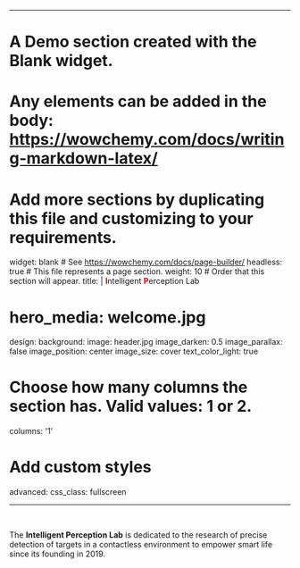 
---
# A Demo section created with the Blank widget.
# Any elements can be added in the body: https://wowchemy.com/docs/writing-markdown-latex/
# Add more sections by duplicating this file and customizing to your requirements.

widget: blank  # See https://wowchemy.com/docs/page-builder/
headless: true  # This file represents a page section.
weight: 10  # Order that this section will appear.
title: |
  <font color=red>**I**</font>ntelligent  <font color=red>**P**</font>erception Lab 
  
# hero_media: welcome.jpg
design:
  background:
    image: header.jpg
    image_darken: 0.5
    image_parallax: false
    image_position: center
    image_size: cover
    text_color_light: true
  # Choose how many columns the section has. Valid values: 1 or 2.
  columns: '1'
  # Add custom styles
  advanced:
    css_class: fullscreen
 
---
<br>

The **Intelligent Perception Lab** is dedicated to the research of precise detection of targets in a contactless environment to empower smart life since its founding in 2019.
